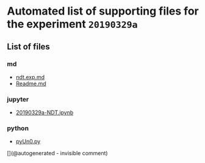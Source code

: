 # Automated list of supporting files for the __experiment `20190329a`__

## List of files

### md

* [ndt.exp.md](/matty/20190329a/ndt.exp.md)
* [Readme.md](/matty/20190329a/Readme.md)


### jupyter

* [20190329a-NDT.ipynb](/matty/20190329a/20190329a-NDT.ipynb)


### python

* [pyUn0.py](/matty/20190329a/pyUn0.py)


[](@autogenerated - invisible comment)